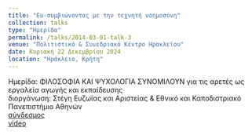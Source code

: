 ```yaml
---
title: "Ευ-συμβιώνοντας με την τεχνητή νοημοσύνη"
collection: talks
type: "Ημερίδα"
permalink: /talks/2014-03-01-talk-3
venue: "Πολιτιστικό & Συνεδριακό Κέντρο Ηρακλείου"
date: Κυριακή 22 Δεκεμβρίου 2024
location: "Ηράκλειο, Κρήτη"
---
```


Ημερίδα: ΦΙΛΟΣΟΦΙΑ ΚΑΙ ΨΥΧΟΛΟΓΙΑ ΣΥΝΟΜΙΛΟΥΝ για τις αρετές ως εργαλεία αγωγής και εκπαίδευσης  
διοργάνωση: Στέγη Ευζωϊας και Αριστείας & Εθνικό και Καποδιστριακό Πανεπιστήμιο Αθηνών  
[σύνδεσμος](https://www.elstea.net/2024/12/02/imerida-philosophia-psihologia-aretes/?fbclid=IwY2xjawHR839leHRuA2FlbQIxMAABHb9R_YxYnvUTdrfEmJ6djmgQc13DylYVkLpRhR4eLIklqcGe845gFa3PVA_aem_fxFTovajBv5df_mFDRE_6g)  
[video](https://www.youtube.com/channel/UC7p28jh8UQ89wWIZskYjWdg?app=desktop&fbclid=IwY2xjawHR889leHRuA2FlbQIxMAABHU5swZWohZTZ9xGSlqBUEm_IKfZqO62h7lnHpqaQns-TWqRv1tgd_qLOpQ_aem_QL-416VlDxoavyCpjaWlzA)
